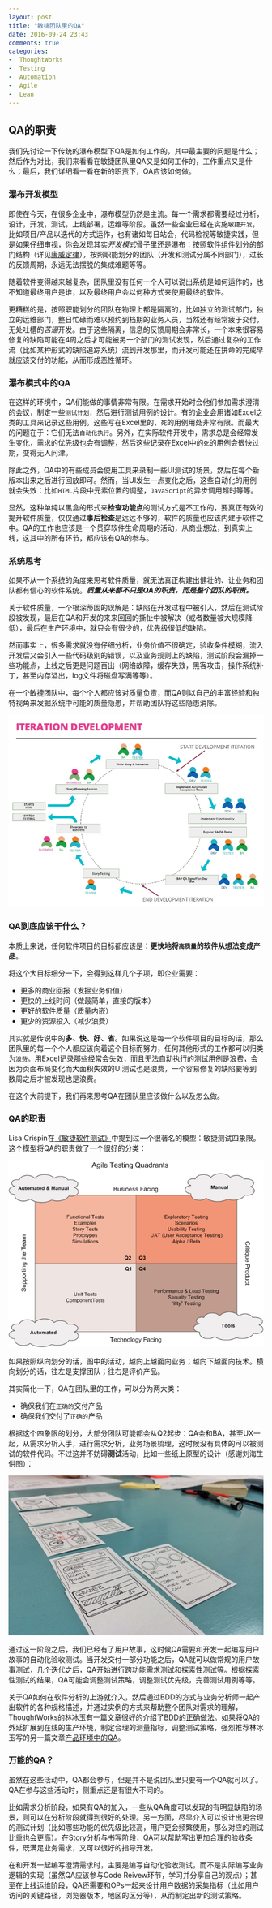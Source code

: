 ```yaml
---
layout: post
title: "敏捷团队里的QA"
date: 2016-09-24 23:43
comments: true
categories: 
-  ThoughtWorks
-  Testing
-  Automation
-  Agile
-  Lean
---
```


## QA的职责

我们先讨论一下传统的瀑布模型下QA是如何工作的，其中最主要的问题是什么；然后作为对比，我们来看看在敏捷团队里QA又是如何工作的，工作重点又是什么；最后，我们详细看一看在新的职责下，QA应该如何做。

### 瀑布开发模型

即使在今天，在很多企业中，瀑布模型仍然是主流。每一个需求都需要经过分析，设计，开发，测试，上线部署，运维等阶段。虽然一些企业已经在实施`敏捷开发`，比如项目/产品以迭代的方式运作，也有诸如每日站会，代码检视等敏捷实践，但是如果仔细审视，你会发现其实*开发模式*骨子里还是瀑布：按照软件组件划分的部门结构（详见[康威定律](https://en.wikipedia.org/wiki/Conway%27s_law)），按照职能划分的团队（开发和测试分属不同部门），过长的反馈周期，永远无法摆脱的集成难题等等。

随着软件变得越来越复杂，团队里没有任何一个人可以说出系统是如何运作的，也不知道最终用户是谁，以及最终用户会以何种方式来使用最终的软件。

更糟糕的是，按照职能划分的团队在物理上都是隔离的，比如独立的测试部门，独立的运维部门，整日忙碌而难以预约到档期的业务人员，当然还有经常疲于交付，无处吐槽的*苦逼*开发。由于这些隔离，信息的反馈周期会非常长，一个本来很容易修复的缺陷可能在4周之后才可能被另一个部门的测试发现，然后通过复杂的工作流（比如某种形式的缺陷追踪系统）流到开发那里，而开发可能还在拼命的完成早就应该交付的功能，从而形成恶性循环。

### 瀑布模式中的QA

在这样的环境中，QA们能做的事情非常有限。在需求开始时会他们参加需求澄清的会议，制定一些`测试计划`，然后进行测试用例的设计。有的企业会用诸如Excel之类的工具来记录这些用例。这些写在Excel里的，`死`的用例用处非常有限。而最大的问题在于：它们无法`自动化执行`。另外，在实际软件开发中，需求总是会经常发生变化，需求的优先级也会有调整，然后这些记录在Excel中的`死`的用例会很快过期，变得无人问津。

除此之外，QA中的有些成员会使用工具来录制一些UI测试的场景，然后在每个新版本出来之后进行回放即可。然而，当UI发生一点变化之后，这些自动化的用例就会失效：比如`HTML`片段中元素位置的调整，`JavaScript`的异步调用超时等等。

显然，这种单纯以黑盒的形式来**检查功能点**的测试方式是不工作的，要真正有效的提升软件质量，仅仅通过**事后检查**是远远不够的，软件的质量也应该内建于软件之中。QA的工作也应该是一个贯穿软件生命周期的活动，从商业想法，到真实上线，这其中的所有环节，都应该有QA的参与。

### 系统思考

如果不从一个系统的角度来思考软件质量，就无法真正构建出健壮的、让业务和团队都有信心的软件系统。***质量从来都不只是QA的职责，而是整个团队的职责。***

关于软件质量，一个根深蒂固的误解是：缺陷在开发过程中被引入，然后在测试阶段被发现，最后在QA和开发的来来回回的撕扯中被解决（或者数量被大规模降低），最后在生产环境中，就只会有很少的，优先级很低的缺陷。

然而事实上，很多需求就没有仔细分析，业务价值不很确定，验收条件模糊，流入开发后又会引入一些代码级别的错误，以及业务规则上的缺陷，测试阶段会漏掉一些功能点，上线之后更是问题百出（网络故障，缓存失效，黑客攻击，操作系统补丁，甚至内存溢出，log文件将磁盘写满等等）。

在一个敏捷团队中，每个个人都应该对质量负责，而QA则以自己的丰富经验和独特视角来发掘系统中可能的质量隐患，并帮助团队将这些隐患消除。

![测试职责](/images/2016/09/circle-resized.png)

### QA到底应该干什么？

本质上来说，任何软件项目的目标都应该是：**更快地将`高质量`的软件从想法变成产品**。

将这个大目标细分一下，会得到这样几个子项，即企业需要：

-  更多的商业回报（发掘业务价值）
-  更快的上线时间（做最简单，直接的版本）
-  更好的软件质量（质量内嵌）
-  更少的资源投入（减少浪费）

其实就是传说中的**多、快、好、省**。如果说这是每一个软件项目的目标的话，那么团队里的每一个个人都应该向着这个目标而努力，任何其他形式的工作都可以归类为`浪费`。用Excel记录那些经常会失效，而且无法自动执行的测试用例是浪费，会因为页面布局变化而大面积失效的UI测试也是浪费，一个容易修复的缺陷要等到数周之后才被发现也是浪费。

在这个大前提下，我们再来思考QA在团队里应该做什么以及怎么做。

### QA的职责

Lisa Crispin在[《敏捷软件测试》](https://book.douban.com/subject/5338399/)中提到过一个很著名的模型：敏捷测试四象限。这个模型将QA的职责做了一个很好的分类：

![敏捷软件测试](/images/2016/09/agile-testing-quadrants.png)

如果按照纵向划分的话，图中的活动，越向上越面向业务；越向下越面向技术。横向划分的话，往左是支撑团队；往右是评价产品。

其实简化一下，QA在团队里的工作，可以分为两大类：

-  确保我们在`正确的`交付产品
-  确保我们交付了`正确的`产品

根据这个四象限的划分，大部分团队可能都会从Q2起步：QA会和BA，甚至UX一起，从需求分析入手，进行需求分析，业务场景梳理，这时候没有具体的可以被测试的软件代码。不过这并不妨碍**测试**活动，比如一些纸上原型的设计（感谢刘海生供图）：

![](/images/2016/09/prototype-resized.png)

通过这一阶段之后，我们已经有了用户故事，这时候QA需要和开发一起编写用户故事的自动化验收测试。当开发交付一部分功能之后，QA就可以做常规的用户故事测试，几个迭代之后，QA开始进行跨功能需求测试和探索性测试等。根据探索性测试的结果，QA可能会调整测试策略，调整测试优先级，完善测试用例等等。

关于QA如何在软件分析的上游就介入，然后通过BDD的方式与业务分析师一起产出软件的各种规格描述，并通过实例的方式来帮助整个团队对需求的理解，ThoughtWorks的林冰玉有一篇文章很好的介绍了[BDD的正确做法](http://www.jianshu.com/p/20a3af030b51)。如果将QA的外延扩展到在线的生产环境，制定合理的测量指标，调整测试策略，强烈推荐林冰玉写的另一篇文章[产品环境中的QA](http://www.jianshu.com/p/20b454a88bdb)。

### 万能的QA？

虽然在这些活动中，QA都会参与，但是并不是说团队里只要有一个QA就可以了。QA在参与这些活动时，侧重点还是有很大不同的。

比如需求分析阶段，如果有QA的加入，一些从QA角度可以发现的有明显缺陷的场景，则可以在分析阶段就得到很好的处理。另一方面，尽早介入可以设计出更合理的测试计划（比如哪些功能的优先级比较高，用户更会频繁使用，那么对应的测试比重也会更高）。在Story分析与书写阶段，QA可以帮助写出更加合理的验收条件，既满足业务需求，又可以很好的指导开发。

在和开发一起编写澄清需求时，主要是编写自动化验收测试，而不是实际编写业务逻辑的实现（虽然QA应该参与Code Reivew环节，学习并分享自己的观点）；甚至在上线运维阶段，QA还需要和OPs一起来设计用户数据的采集指标（比如用户访问的关键路径，浏览器版本，地区的区分等），从而制定出新的测试策略。

